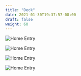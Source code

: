 ```yaml
---
title: "Deck"
date: 2021-01-30T19:37:57-08:00
draft: false
weight: 60
---
```


<img
  class="photo"
  src="/wom/static/photos/deck1.jpg"
  alt="Home Entry" />

<img
  class="photo"
  src="/wom/static/photos/deck2.jpg"
  alt="Home Entry" />

<img
  class="photo"
  src="/wom/static/photos/deck3.jpg"
  alt="Home Entry" />

<img
  class="photo"
  src="/wom/static/photos/deck4.jpg"
  alt="Home Entry" />
